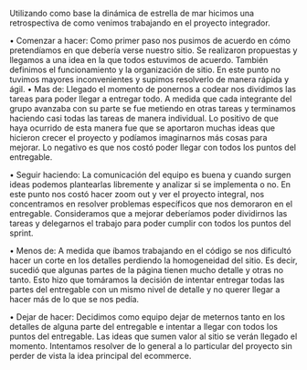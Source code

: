 
Utilizando como base la dinámica de estrella de mar hicimos una retrospectiva de como venimos trabajando en el proyecto integrador.

•	Comenzar a hacer: Como primer paso nos pusimos de acuerdo en cómo pretendíamos en que debería verse nuestro sitio. Se realizaron propuestas y llegamos a una idea en la que todos estuvimos de acuerdo. También definimos el funcionamiento y la organización de sitio. 
En este punto no tuvimos mayores inconvenientes y supimos resolverlo de manera rápida y ágil.
•	Mas de: Llegado el momento de ponernos a codear nos dividimos las tareas para poder llegar a entregar todo. A medida que cada integrante del grupo avanzaba con su parte se fue metiendo en otras tareas y terminamos haciendo casi todas las tareas de manera individual. Lo positivo de que haya ocurrido de esta manera fue que se aportaron muchas ideas que hicieron crecer el proyecto y podíamos imaginarnos más cosas para mejorar. Lo negativo es que nos costó poder llegar con todos los puntos del entregable.

•	Seguir haciendo: La comunicación del equipo es buena y cuando surgen ideas podemos plantearlas libremente y analizar si se implementa o no. En este punto nos costó hacer zoom out y ver el proyecto integral, nos concentramos en resolver problemas específicos que nos demoraron en el entregable. Consideramos que a mejorar deberíamos poder dividirnos las tareas y delegarnos el trabajo para poder cumplir con todos los puntos del sprint.

•	Menos de: A medida que íbamos trabajando en el código se nos dificultó hacer un corte en los detalles perdiendo la homogeneidad del sitio. Es decir, sucedió que algunas partes de la página tienen mucho detalle y otras no tanto. Esto hizo que tomáramos la decisión de intentar entregar todas las partes del entregable con un mismo nivel de detalle y no querer llegar a hacer más de lo que se nos pedía.

•	Dejar de hacer: Decidimos como equipo dejar de meternos tanto en los detalles de alguna parte del entregable e intentar a llegar con todos los puntos del entregable. Las ideas que sumen valor al sitio se verán llegado el momento. Intentamos resolver de lo general a lo particular del proyecto sin perder de vista la idea principal del ecommerce.
